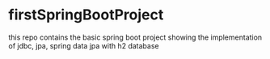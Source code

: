 # firstSpringBootProject
this repo contains the basic spring boot project showing the implementation of jdbc, jpa, spring data jpa with h2 database
